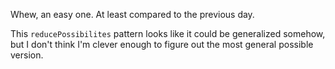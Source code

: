 Whew, an easy one. At least compared to the previous day.

This `reducePossibilites` pattern looks like it could be generalized somehow, but I don't
think I'm clever enough to figure out the most general possible version.
